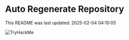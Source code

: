 # Auto Regenerate Repository

This README was last updated: 2025-02-04 04:10:05

 ![TryHackMe](https://tryhackme.com/badge/533634)